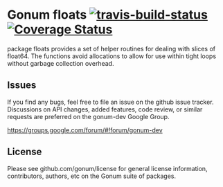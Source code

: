 # Gonum floats [![travis-build-status](https://travis-ci.org/gonum/floats.svg?branch=master)](https://travis-ci.org/gonum/floats) [![Coverage Status](https://img.shields.io/coveralls/gonum/floats.svg)](https://coveralls.io/r/gonum/floats?branch=master)

package floats provides a set of helper routines for dealing with slices of float64. The functions avoid allocations to allow for use within tight loops without garbage collection overhead.

## Issues

If you find any bugs, feel free to file an issue on the github issue tracker. Discussions on API changes, added features, code review, or similar requests are preferred on the gonum-dev Google Group.

https://groups.google.com/forum/#!forum/gonum-dev

## License

Please see github.com/gonum/license for general license information, contributors, authors, etc on the Gonum suite of packages.
